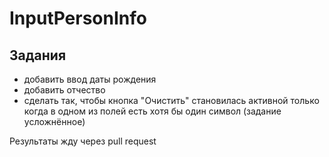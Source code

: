 # InputPersonInfo

## Задания
- добавить ввод даты рождения
- добавить отчество
- сделать так, чтобы кнопка "Очистить" становилась активной только когда в одном из полей есть хотя бы один символ (задание усложнённое)

Результаты жду через pull request
